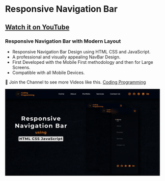 # Responsive Navigation Bar
## [Watch it on YouTube](https://youtu.be/6oUwiZ4j3TM)
### Responsive Navigation Bar with Modern Layout

- Responsive Navigation Bar Design using HTML CSS and JavaScript.
- A professional and visually appealing NavBar Design.
- First Developed with the Mobile First methodology and then for Large Screens.
- Compatible with all Mobile Devices.

💙 Join the Channel to see more Videos like this. [Coding Programming](https://www.youtube.com/@codingprogramming77)

![Thumbnail](/Thumbnail.png)
